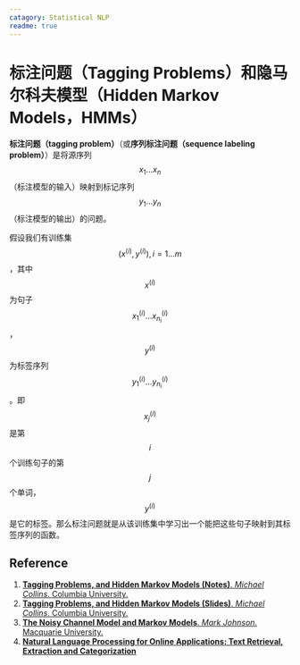 ```yaml
---
catagory: Statistical NLP
readme: true
---
```


# 标注问题（Tagging Problems）和隐马尔科夫模型（Hidden Markov Models，HMMs）

**标注问题（tagging problem）**（或**序列标注问题（sequence labeling problem）**）是将源序列 $$x_1...x_n$$（标注模型的输入）映射到标记序列 $$y_1...y_n$$（标注模型的输出）的问题。

假设我们有训练集 $$(x^{(i)},y^{(i)}),i = 1...m$$，其中 $$x^{(i)}$$ 为句子 $$x_1^{(i)}...x_{n_i}^{(i)}$$， $$y^{(i)}$$ 为标签序列 $$y_1^{(i)}...y_{n_i}^{(i)}$$。即 $$x^{(i)}_j$$ 是第 $$i$$ 个训练句子的第 $$j$$ 个单词，$$y^{(i)}$$ 是它的标签。那么标注问题就是从该训练集中学习出一个能把这些句子映射到其标签序列的函数。



## Reference

1. [**Tagging Problems, and Hidden Markov Models (Notes)**. *Michael Collins*. Columbia University.](http://www.cs.columbia.edu/~mcollins/hmms-spring2013.pdf)
2. [**Tagging Problems, and Hidden Markov Models (Slides)**. *Michael Collins*. Columbia University.](http://www.cs.columbia.edu/~mcollins/cs4705-spring2019/slides/tagging.pdf)
3. [**The Noisy Channel Model and Markov Models**. *Mark Johnson*. Macquarie University.](http://web.science.mq.edu.au/~mjohnson/papers/Johnson14-04LM-talk.pdf)
4. [**Natural Language Processing for Online Applications: Text Retrieval, Extraction and Categorization**](https://doc.lagout.org/science/Artificial%20Intelligence/Natural%20Language%20Processing/Natural%20Language%20Processing%20for%20Online%20Applications%20Text%20Retrieval%2CExtraction%20and%20Categorization%20-%20Peter%20Jackson%20%2C%20Isabelle%20Moulinier.pdf)
